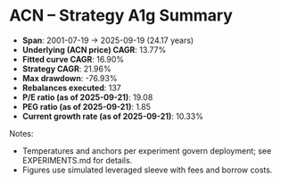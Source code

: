 # ACN – Strategy A1g Summary

- **Span**: 2001-07-19 → 2025-09-19 (24.17 years)
- **Underlying (ACN price) CAGR**: 13.77%
- **Fitted curve CAGR**: 16.90%
- **Strategy CAGR**: 21.96%
- **Max drawdown**: -76.93%
- **Rebalances executed**: 137
- **P/E ratio (as of 2025-09-21)**: 19.08
- **PEG ratio (as of 2025-09-21)**: 1.85
- **Current growth rate (as of 2025-09-21)**: 10.33%

Notes:

- Temperatures and anchors per experiment govern deployment; see EXPERIMENTS.md for details.
- Figures use simulated leveraged sleeve with fees and borrow costs.

